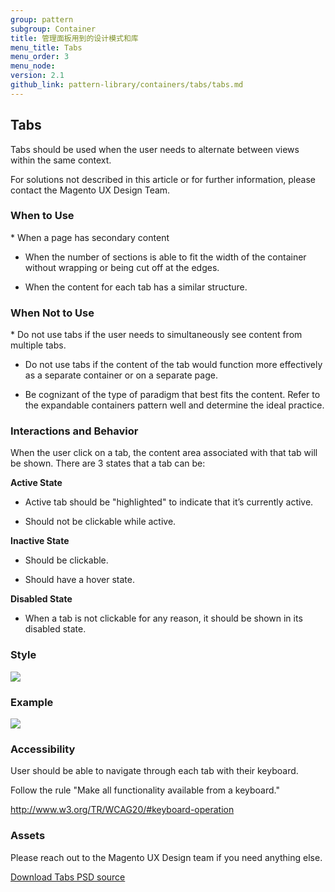 ```yaml
---
group: pattern
subgroup: Container
title: 管理面板用到的设计模式和库
menu_title: Tabs
menu_order: 3
menu_node: 
version: 2.1
github_link: pattern-library/containers/tabs/tabs.md
---
```


## Tabs
Tabs should be used when the user needs to alternate between views within the same context.

For solutions not described in this article or for further information, please contact the Magento UX Design Team.

<h3 id="when-to-use">When to Use</h3>
*	When a page has secondary content 

*	When the number of sections is able to fit the width of the container without wrapping or being cut off at the edges.

*	When the content for each tab has a similar structure.

<h3 id="when-not-to-use">When Not to Use</h3>
*	Do not use tabs if the user needs to simultaneously see content from multiple tabs.

*	Do not use tabs if the content of the tab would function more effectively as a separate container or on a separate page.

*	Be cognizant of the type of paradigm that best fits the content. Refer to the expandable containers pattern well and determine the ideal practice.

<h3 id="interactions-behavior">Interactions and Behavior</h3>

When the user click on a tab, the content area associated with that tab will be shown. There are 3 states that a tab can be:

**Active State**

*	Active tab should be "highlighted" to indicate that it’s currently active.

*	Should not be clickable while active.

**Inactive State**

*	Should be clickable.

*	Should have a hover state.

**Disabled State**

*	When a tab is not clickable for any reason, it should be shown in its disabled state.

<h3 id="style">Style</h3>

<img src="img/tabs.jpg">

<h3 id="example">Example</h3>

<img src="img/tabs-example.jpg">

<h3 id="accessibility">Accessibility</h3>

User should be able to navigate through each tab with their keyboard.

Follow the rule "Make all functionality available from a keyboard."

<a href="http://www.w3.org/TR/WCAG20/#keyboard-operation">http://www.w3.org/TR/WCAG20/#keyboard-operation</a>


<h3 id="assets">Assets</h3>

Please reach out to the Magento UX Design team if you need anything else.

<a href="src/magento-tabs.psd">Download Tabs PSD source</a>



